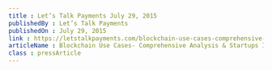 ```yaml
---
title : Let’s Talk Payments July 29, 2015
publishedBy : Let’s Talk Payments
publishedOn : July 29, 2015
link : https://letstalkpayments.com/blockchain-use-cases-comprehensive-analysis-startups-invoved/
articleName : Blockchain Use Cases- Comprehensive Analysis & Startups Involved
class : pressArticle
---
```

